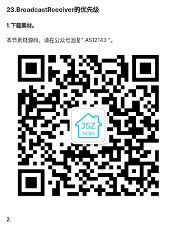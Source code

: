 ### 23.BroadcastReceiver的优先级
#### 1.下载素材。
本节素材源码，请在公众号回复" AS12143 "。
![title](https://raw.githubusercontent.com/JSZNopi/JSZImage/master/gitnote/2019/10/30/WXCODE-1572446034519.jpeg)

#### 2.